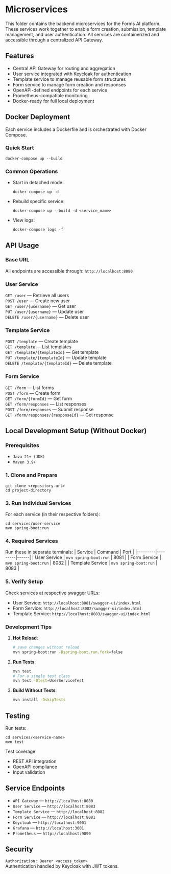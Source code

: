 # Microservices

This folder contains the backend microservices for the Forms AI platform. These services work together to enable form creation, submission, template management, and user authentication. All services are containerized and accessible through a centralized API Gateway.

## Features

- Central API Gateway for routing and aggregation
- User service integrated with Keycloak for authentication
- Template service to manage reusable form structures
- Form service to manage form creation and responses
- OpenAPI-defined endpoints for each service
- Prometheus-compatible monitoring
- Docker-ready for full local deployment

## Docker Deployment

Each service includes a Dockerfile and is orchestrated with Docker Compose.

### Quick Start

```
docker-compose up --build
```

### Common Operations

- Start in detached mode:
  ```
  docker-compose up -d
  ```
- Rebuild specific service:
  ```
  docker-compose up --build -d <service_name>
  ```
- View logs:
  ```
  docker-compose logs -f
  ```

## API Usage

### Base URL

All endpoints are accessible through:
`http://localhost:8080`

### User Service

`GET /user` — Retrieve all users  
`POST /user` — Create new user  
`GET /user/{username}` — Get user  
`PUT /user/{username}` — Update user  
`DELETE /user/{username}` — Delete user

### Template Service

`POST /template` — Create template  
`GET /template` — List templates  
`GET /template/{templateId}` — Get template  
`PUT /template/{templateId}` — Update template  
`DELETE /template/{templateId}` — Delete template

### Form Service

`GET /form` — List forms  
`POST /form` — Create form  
`GET /form/{formId}` — Get form  
`GET /form/responses` — List responses  
`POST /form/responses` — Submit response  
`GET /form/responses/{responseId}` — Get response

## Local Development Setup (Without Docker)

### Prerequisites

- `Java 21+ (JDK)`
- `Maven 3.9+`

### 1. Clone and Prepare

```
git clone <repository-url>
cd project-directory
```

### 3. Run Individual Services

For each service (in their respective folders):

```
cd services/user-service
mvn spring-boot:run
```

### 4. Required Services

Run these in separate terminals:
| Service | Command | Port |
|---------|---------|------|
| User Service | `mvn spring-boot:run` | 8081 |
| Form Service | `mvn spring-boot:run` | 8082 |
| Template Service | `mvn spring-boot:run` | 8083 |

### 5. Verify Setup

Check services at respective swagger URLs:

- User Service: `http://localhost:8081/swagger-ui/index.html`
- Form Service: `http://localhost:8082/swagger-ui/index.html`
- Template Service: `http://localhost:8083/swagger-ui/index.html`

### Development Tips

1. **Hot Reload**:

   ```bash
   # save changes without reload
   mvn spring-boot:run -Dspring-boot.run.fork=false
   ```

2. **Run Tests**:

   ```bash
   mvn test
   # For a single test class
   mvn test -Dtest=UserServiceTest
   ```

3. **Build Without Tests**:
   ```bash
   mvn install -DskipTests
   ```

## Testing

Run tests:

```
cd services/<service-name>
mvn test
```

Test coverage:

- REST API integration
- OpenAPI compliance
- Input validation

## Service Endpoints

- `API Gateway` — `http://localhost:8080`
- `User Service` — `http://localhost:8083`
- `Template Service` — `http://localhost:8082`
- `Form Service` — `http://localhost:8081`
- `Keycloak` — `http://localhost:9001`
- `Grafana` — `http://localhost:3001`
- `Prometheus` — `http://localhost:9090`

## Security

`Authorization: Bearer <access_token>`  
Authentication handled by Keycloak with JWT tokens.
